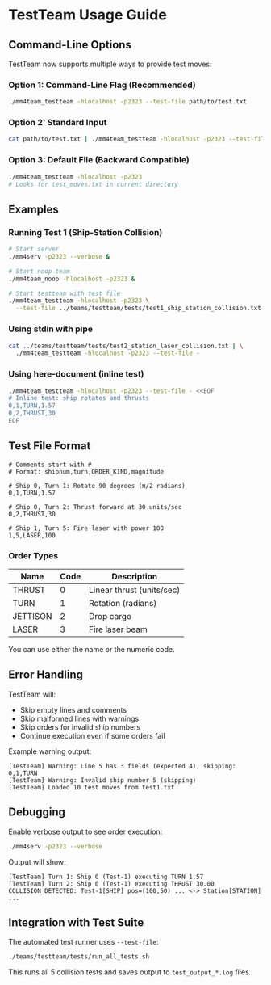 # TestTeam Usage Guide

## Command-Line Options

TestTeam now supports multiple ways to provide test moves:

### Option 1: Command-Line Flag (Recommended)
```bash
./mm4team_testteam -hlocalhost -p2323 --test-file path/to/test.txt
```

### Option 2: Standard Input
```bash
cat path/to/test.txt | ./mm4team_testteam -hlocalhost -p2323 --test-file -
```

### Option 3: Default File (Backward Compatible)
```bash
./mm4team_testteam -hlocalhost -p2323
# Looks for test_moves.txt in current directory
```

## Examples

### Running Test 1 (Ship-Station Collision)
```bash
# Start server
./mm4serv -p2323 --verbose &

# Start noop team
./mm4team_noop -hlocalhost -p2323 &

# Start testteam with test file
./mm4team_testteam -hlocalhost -p2323 \
  --test-file ../teams/testteam/tests/test1_ship_station_collision.txt
```

### Using stdin with pipe
```bash
cat ../teams/testteam/tests/test2_station_laser_collision.txt | \
  ./mm4team_testteam -hlocalhost -p2323 --test-file -
```

### Using here-document (inline test)
```bash
./mm4team_testteam -hlocalhost -p2323 --test-file - <<EOF
# Inline test: ship rotates and thrusts
0,1,TURN,1.57
0,2,THRUST,30
EOF
```

## Test File Format

```
# Comments start with #
# Format: shipnum,turn,ORDER_KIND,magnitude

# Ship 0, Turn 1: Rotate 90 degrees (π/2 radians)
0,1,TURN,1.57

# Ship 0, Turn 2: Thrust forward at 30 units/sec
0,2,THRUST,30

# Ship 1, Turn 5: Fire laser with power 100
1,5,LASER,100
```

### Order Types

| Name | Code | Description |
|------|------|-------------|
| THRUST | 0 | Linear thrust (units/sec) |
| TURN | 1 | Rotation (radians) |
| JETTISON | 2 | Drop cargo |
| LASER | 3 | Fire laser beam |

You can use either the name or the numeric code.

## Error Handling

TestTeam will:
- Skip empty lines and comments
- Skip malformed lines with warnings
- Skip orders for invalid ship numbers
- Continue execution even if some orders fail

Example warning output:
```
[TestTeam] Warning: Line 5 has 3 fields (expected 4), skipping: 0,1,TURN
[TestTeam] Warning: Invalid ship number 5 (skipping)
[TestTeam] Loaded 10 test moves from test1.txt
```

## Debugging

Enable verbose output to see order execution:
```bash
./mm4serv -p2323 --verbose
```

Output will show:
```
[TestTeam] Turn 1: Ship 0 (Test-1) executing TURN 1.57
[TestTeam] Turn 2: Ship 0 (Test-1) executing THRUST 30.00
COLLISION_DETECTED: Test-1[SHIP] pos=(100,50) ... <-> Station[STATION] ...
```

## Integration with Test Suite

The automated test runner uses `--test-file`:
```bash
./teams/testteam/tests/run_all_tests.sh
```

This runs all 5 collision tests and saves output to `test_output_*.log` files.
